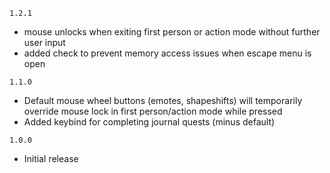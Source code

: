 `1.2.1`
- mouse unlocks when exiting first person or action mode without further user input
- added check to prevent memory access issues when escape menu is open

`1.1.0`
- Default mouse wheel buttons (emotes, shapeshifts) will temporarily override mouse lock in first person/action mode while pressed
- Added keybind for completing journal quests (minus default)

`1.0.0`
- Initial release
